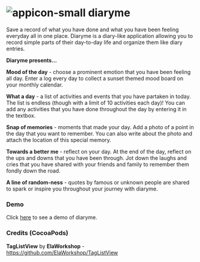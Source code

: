 # ![appicon-small](https://user-images.githubusercontent.com/64238413/151474192-a1f4dd0e-2fdc-4b30-9675-34717686e860.svg) diaryme

Save a record of what you have done and what you have been feeling everyday all in one place. Diaryme is a diary-like application allowing you to record simple parts of their day-to-day life and organize them like diary entries. 

**Diaryme presents…**

**Mood of the day** - choose a prominent emotion that you have been feeling all day. Enter a log every day to collect a sunset themed mood board on your monthly calendar.

**What a day** -  a list of activities and events that you have partaken in today. The list is endless (though with a limit of 10 activities each day)! You can add any activities that you have done throughout the day by entering it in the textbox.

**Snap of memories** - moments that made your day. Add a photo of a point in the day that you want to remember. You can also write about the photo and attach the location of this special memory.

**Towards a better me** - reflect on your day. At the end of the day, reflect on the ups and downs that you have been through. Jot down the laughs and cries that you have shared with your friends and family to remember them fondly down the road.

**A line of random-ness** - quotes by famous or unknown people are shared to spark or inspire you throughout your journey with diaryme.



### Demo

Click <a href="https://www.youtube.com/" target="_blank">here</a> to see a demo of diaryme. 



### Credits (CocoaPods)

**TagListView** by **ElaWorkshop** - https://github.com/ElaWorkshop/TagListView 
